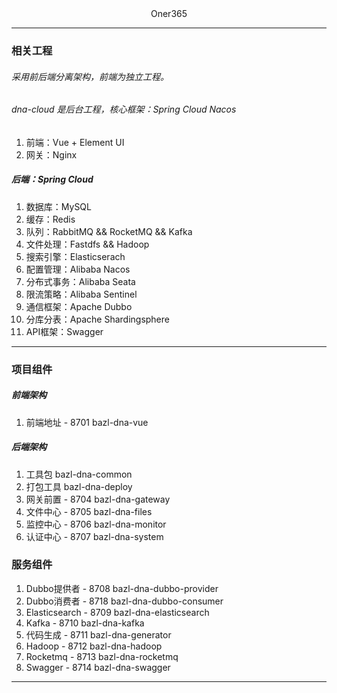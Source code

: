 <div align=center>Oner365</div>

---
### 相关工程

###### 采用前后端分离架构，前端为独立工程。
###### dna-cloud 是后台工程，核心框架：Spring Cloud Nacos

1. 前端：Vue + Element UI
2. 网关：Nginx

##### 后端：Spring Cloud
1. 数据库：MySQL
2. 缓存：Redis
3. 队列：RabbitMQ && RocketMQ && Kafka
4. 文件处理：Fastdfs && Hadoop
5. 搜索引擎：Elasticserach
6. 配置管理：Alibaba Nacos
7. 分布式事务：Alibaba Seata
8. 限流策略：Alibaba Sentinel
9. 通信框架：Apache Dubbo
10. 分库分表：Apache Shardingsphere 
11. API框架：Swagger


---
### 项目组件
##### 前端架构
1. 前端地址 - 8701 bazl-dna-vue

##### 后端架构
1. 工具包 bazl-dna-common
2. 打包工具 bazl-dna-deploy
3. 网关前置 - 8704 bazl-dna-gateway
4. 文件中心 - 8705 bazl-dna-files
5. 监控中心 - 8706 bazl-dna-monitor
6. 认证中心 - 8707 bazl-dna-system

### 服务组件
1. Dubbo提供者 - 8708 bazl-dna-dubbo-provider 
2. Dubbo消费者 - 8718 bazl-dna-dubbo-consumer 
3. Elasticsearch - 8709 bazl-dna-elasticsearch 
4. Kafka - 8710 bazl-dna-kafka
5. 代码生成 - 8711 bazl-dna-generator
6. Hadoop - 8712 bazl-dna-hadoop
7. Rocketmq 	- 8713 bazl-dna-rocketmq
8. Swagger - 8714 bazl-dna-swagger 

---

